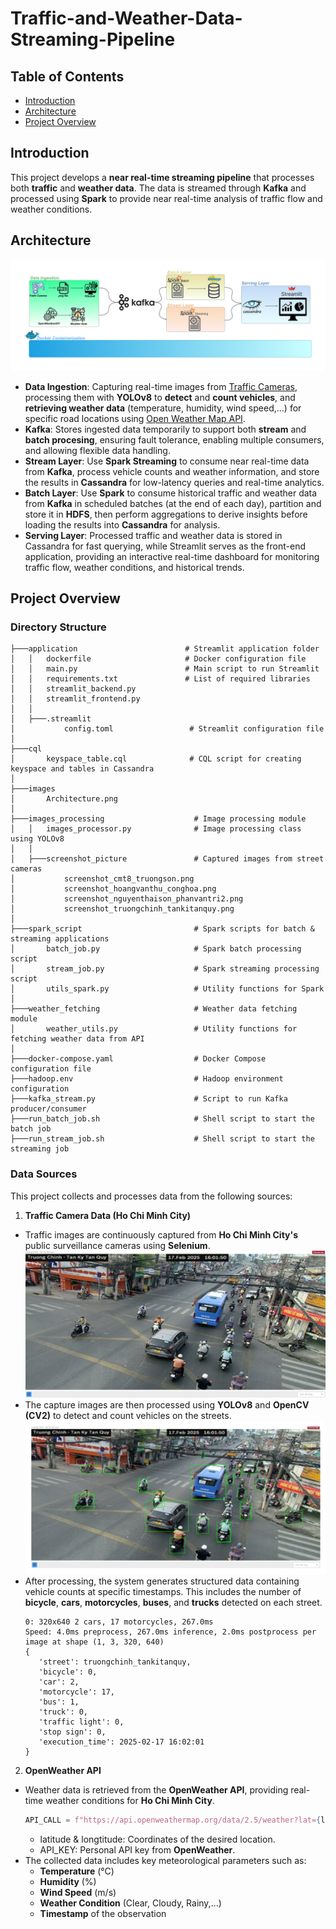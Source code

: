 # Traffic-and-Weather-Data-Streaming-Pipeline
## Table of Contents
- [Introduction](#Introduction)
- [Architecture](#Architecture)
- [Project Overview](#Project-overview)
## Introduction
This project develops a **near real-time streaming pipeline** that processes both **traffic** and **weather data**. The data is streamed through **Kafka** and processed using **Spark** to provide near real-time analysis of traffic flow and weather conditions.
## Architecture
![architecture](https://github.com/mjngxwnj/Traffic-and-Weather-Data-Streaming-Pipeline/blob/main/images/Architecture.png)  
- **Data Ingestion**: Capturing real-time images from [Traffic Cameras](https://giaothong.hochiminhcity.gov.vn/Map.aspx), processing them with **YOLOv8** to **detect** and **count vehicles**, and **retrieving weather data** (temperature, humidity, wind speed,...) for specific road locations using [Open Weather Map API](https://openweathermap.org/api).
- **Kafka**: Stores ingested data temporarily to support both **stream** and **batch procesing**, ensuring fault tolerance, enabling multiple consumers, and allowing flexible data handling.
- **Stream Layer**: Use **Spark Streaming** to consume near real-time data from **Kafka**, process vehicle counts and weather information, and store the results in **Cassandra** for low-latency queries and real-time analytics.
- **Batch Layer**: Use **Spark** to consume historical traffic and weather data from **Kafka** in scheduled batches (at the end of each day), partition and store it in **HDFS**, then perform aggregations to derive insights before loading the results into **Cassandra** for analysis.
- **Serving Layer**: Processed traffic and weather data is stored in Cassandra for fast querying, while Streamlit serves as the front-end application, providing an interactive real-time dashboard for monitoring traffic flow, weather conditions, and historical trends.
## Project Overview
### Directory Structure
```
├───application                        # Streamlit application folder
│   │   dockerfile                     # Docker configuration file
│   │   main.py                        # Main script to run Streamlit
│   │   requirements.txt               # List of required libraries
│   │   streamlit_backend.py           
│   │   streamlit_frontend.py         
│   │
│   ├───.streamlit
│           config.toml                 # Streamlit configuration file
│
├───cql
│       keyspace_table.cql              # CQL script for creating keyspace and tables in Cassandra
│
├───images
│       Architecture.png                
│
├───images_processing                    # Image processing module
│   │   images_processor.py              # Image processing class using YOLOv8
│   │
│   ├───screenshot_picture               # Captured images from street cameras
│           screenshot_cmt8_truongson.png
│           screenshot_hoangvanthu_conghoa.png
│           screenshot_nguyenthaison_phanvantri2.png
│           screenshot_truongchinh_tankitanquy.png
│
├───spark_script                         # Spark scripts for batch & streaming applications
│       batch_job.py                     # Spark batch processing script
│       stream_job.py                    # Spark streaming processing script
│       utils_spark.py                   # Utility functions for Spark
│
├───weather_fetching                     # Weather data fetching module
│       weather_utils.py                 # Utility functions for fetching weather data from API
│
├───docker-compose.yaml                  # Docker Compose configuration file
├───hadoop.env                           # Hadoop environment configuration
├───kafka_stream.py                      # Script to run Kafka producer/consumer
├───run_batch_job.sh                     # Shell script to start the batch job
├───run_stream_job.sh                    # Shell script to start the streaming job
```
### Data Sources
This project collects and processes data from the following sources:
1. **Traffic Camera Data (Ho Chi Minh City)**
- Traffic images are continuously captured from **Ho Chi Minh City's** public surveillance cameras using **Selenium**.
  ![Screenshot](https://github.com/mjngxwnj/Traffic-and-Weather-Data-Streaming-Pipeline/blob/main/images/screenshot.png)
- The capture images are then processed using **YOLOv8** and **OpenCV (CV2)** to detect and count vehicles on the streets.
  ![Output_screenshot](https://github.com/mjngxwnj/Traffic-and-Weather-Data-Streaming-Pipeline/blob/main/images/output_screenshot.png)
- After processing, the system generates structured data containing vehicle counts at specific timestamps. This includes the number of **bicycle**, **cars**, **motorcycles**, **buses**, and **trucks** detected on each street.
  ```
  0: 320x640 2 cars, 17 motorcycles, 267.0ms
  Speed: 4.0ms preprocess, 267.0ms inference, 2.0ms postprocess per image at shape (1, 3, 320, 640)
  {
     'street': truongchinh_tankitanquy,
     'bicycle': 0,
     'car': 2,
     'motorcycle': 17,
     'bus': 1,
     'truck': 0, 
     'traffic light': 0,
     'stop sign': 0,
     'execution_time': 2025-02-17 16:02:01
  }
  ```
2. **OpenWeather API**
- Weather data is retrieved from the **OpenWeather API**, providing real-time weather conditions for **Ho Chi Minh City**.
  ```python
  API_CALL = f"https://api.openweathermap.org/data/2.5/weather?lat={latitude}&lon={longitude}&appid={API_KEY}"
  ```
  + latitude & longtitude: Coordinates of the desired location.
  + API_KEY: Personal API key from **OpenWeather**.
- The collected data includes key meteorological parameters such as:
  + **Temperature** (°C)
  + **Humidity** (%)
  + **Wind Speed** (m/s)
  + **Weather Condition** (Clear, Cloudy, Rainy,...)
  + **Timestamp** of the observation
  
